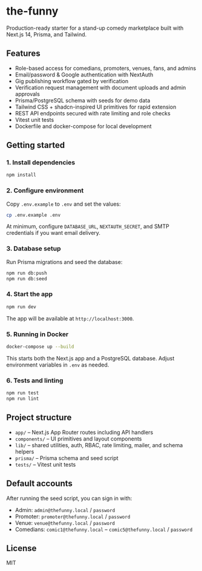 # the-funny

Production-ready starter for a stand-up comedy marketplace built with Next.js 14, Prisma, and Tailwind.

## Features

- Role-based access for comedians, promoters, venues, fans, and admins
- Email/password & Google authentication with NextAuth
- Gig publishing workflow gated by verification
- Verification request management with document uploads and admin approvals
- Prisma/PostgreSQL schema with seeds for demo data
- Tailwind CSS + shadcn-inspired UI primitives for rapid extension
- REST API endpoints secured with rate limiting and role checks
- Vitest unit tests
- Dockerfile and docker-compose for local development

## Getting started

### 1. Install dependencies

```bash
npm install
```

### 2. Configure environment

Copy `.env.example` to `.env` and set the values:

```bash
cp .env.example .env
```

At minimum, configure `DATABASE_URL`, `NEXTAUTH_SECRET`, and SMTP credentials if you want email delivery.

### 3. Database setup

Run Prisma migrations and seed the database:

```bash
npm run db:push
npm run db:seed
```

### 4. Start the app

```bash
npm run dev
```

The app will be available at `http://localhost:3000`.

### 5. Running in Docker

```bash
docker-compose up --build
```

This starts both the Next.js app and a PostgreSQL database. Adjust environment variables in `.env` as needed.

### 6. Tests and linting

```bash
npm run test
npm run lint
```

## Project structure

- `app/` – Next.js App Router routes including API handlers
- `components/` – UI primitives and layout components
- `lib/` – shared utilities, auth, RBAC, rate limiting, mailer, and schema helpers
- `prisma/` – Prisma schema and seed script
- `tests/` – Vitest unit tests

## Default accounts

After running the seed script, you can sign in with:

- Admin: `admin@thefunny.local` / `password`
- Promoter: `promoter@thefunny.local` / `password`
- Venue: `venue@thefunny.local` / `password`
- Comedians: `comic1@thefunny.local` – `comic5@thefunny.local` / `password`

## License

MIT
